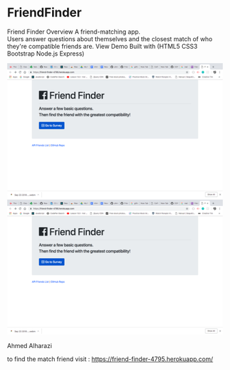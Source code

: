 # FriendFinder
Friend Finder Overview A friend-matching app.  
Users answer questions about themselves and the closest match of who they're compatible friends are. 
View Demo Built with (HTML5 CSS3 Bootstrap Node.js Express)


![app image](/image/pic1.png)
![app image](/image/pic1.png)

Ahmed Alharazi

to find the match friend visit : https://friend-finder-4795.herokuapp.com/
